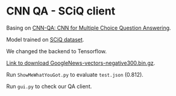 # CNN QA - SCiQ client
Basing on [CNN-QA: CNN for Multiple Choice Question Answering][base_article].

Model trained on [SCiQ dataset][sciq].

We changed the backend to Tensorflow.

[Link to download GoogleNews-vectors-negative300.bin.gz][download].

Run `ShowMeWhatYouGot.py` to evaluate `test.json` (0.812).

Run `gui.py` to check our QA client.


[base_article]: https://github.com/akshay107/CNN-QA
[sciq]: http://data.allenai.org/sciq/
[download]: https://drive.google.com/file/d/0B7XkCwpI5KDYNlNUTTlSS21pQmM/edit
